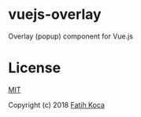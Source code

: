 # vuejs-overlay

Overlay (popup) component for Vue.js

# License
[MIT](LICENSE)

Copyright (c) 2018 [Fatih Koca](http://fattih.com)